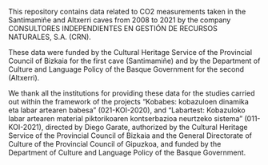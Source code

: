 This repository contains data related to CO2 measurements taken in the Santimamiñe and Altxerri caves from 2008 to 2021 
by the company CONSULTORES INDEPENDIENTES EN GESTIÓN DE RECURSOS NATURALES, S.A. (CRN).

These data were funded by the Cultural Heritage Service of the Provincial Council of Bizkaia for the first cave (Santimamiñe) 
and by the Department of Culture and Language Policy of the Basque Government for the second (Altxerri).

We thank all the institutions for providing these data for the studies carried out within the framework of the projects “Kobabes: 
kobazuloen dinamika eta labar artearen babesa” (021-KOI-2020), and “Labartest: Kobazuloko labar artearen material piktorikoaren 
kontserbazioa neurtzeko sistema” (011-KOI-2021), directed by Diego Garate, authorized by the Cultural Heritage Service of the 
Provincial Council of Bizkaia and the General Directorate of Culture of the Provincial Council of Gipuzkoa, and funded by the 
Department of Culture and Language Policy of the Basque Government.
